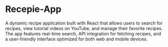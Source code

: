 # Recepie-App
A dynamic recipe application built with React that allows users to search for recipes, view tutorial videos on YouTube, and manage their favorite recipes. The app features real-time search, API integration for fetching recipes, and a user-friendly interface optimized for both web and mobile devices.
